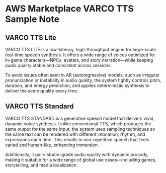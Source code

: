 # AWS Marketplace VARCO TTS Sample Note

## VARCO TTS Lite
VARCO TTS LITE is a low-latency, high-throughput engine for large-scale real-time speech synthesis. It offers a wide range of voices optimized for in-game characters—NPCs, avatars, and story narration—while keeping audio quality stable and consistent across sessions.

To avoid issues often seen in AR (autoregressive) models, such as irregular pronunciation or instability in audio quality, the system tightly controls pitch, duration, and energy prediction, and applies deterministic synthesis to deliver the same quality every time.

## VARCO TTS Standard
VARCO TTS STANDARD is a generative speech model that delivers vivid, dynamic voice synthesis. Unlike conventional TTS, which produces the same output for the same input, the system uses sampling techniques so the same text can be rendered with different intonation, rhythm, and expressions each time. This results in non-repetitive speech that feels varied and human-like, enhancing immersion.

Additionally, it pairs studio-grade audio quality with dynamic prosody, making it suitable for a wide range of global use cases—including games, storytelling, and media localization.
